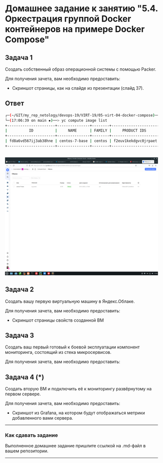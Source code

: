 # Домашнее задание к занятию "5.4. Оркестрация группой Docker контейнеров на примере Docker Compose"

## Задача 1

Создать собственный образ операционной системы с помощью Packer.

Для получения зачета, вам необходимо предоставить:
- Скриншот страницы, как на слайде из презентации (слайд 37).

## Ответ
```bash
┌─(~/GIT/my_rep_netology/devops-19/VIRT-19/05-virt-04-docker-compose)───────────────────────────────────────────────────────────────────────────────────────────────────────────────────────────────────────────────(t0hab@t0hab-pc:pts/1)─┐
└─(17:06:39 on main ✹)──> yc compute image list                                                                                                                                                                               ──(Вс,окт09)─┘
+----------------------+---------------+--------+----------------------+--------+
|          ID          |     NAME      | FAMILY |     PRODUCT IDS      | STATUS |
+----------------------+---------------+--------+----------------------+--------+
| fd8a6vd567ij3ab38hne | centos-7-base | centos | f2euv1kekdgvc0jrpaet | READY  |
+----------------------+---------------+--------+----------------------+--------+

```
![image alt](https://github.com/t0hab/devops-19/blob/main/VIRT-19/05-virt-04-docker-compose/images/%D0%A1%D0%BD%D0%B8%D0%BC%D0%BE%D0%BA%20%D1%8D%D0%BA%D1%80%D0%B0%D0%BD%D0%B0%20%D0%BE%D1%82%202022-10-09%2017-10-14.png?raw=true)
---

## Задача 2

Создать вашу первую виртуальную машину в Яндекс.Облаке.

Для получения зачета, вам необходимо предоставить:
- Скриншот страницы свойств созданной ВМ


## Задача 3

Создать ваш первый готовый к боевой эксплуатации компонент мониторинга, состоящий из стека микросервисов.

Для получения зачета, вам необходимо предоставить:

## Задача 4 (*)

Создать вторую ВМ и подключить её к мониторингу развёрнутому на первом сервере.

Для получения зачета, вам необходимо предоставить:
- Скриншот из Grafana, на котором будут отображаться метрики добавленного вами сервера.
---

### Как cдавать задание

Выполненное домашнее задание пришлите ссылкой на .md-файл в вашем репозитории.

---